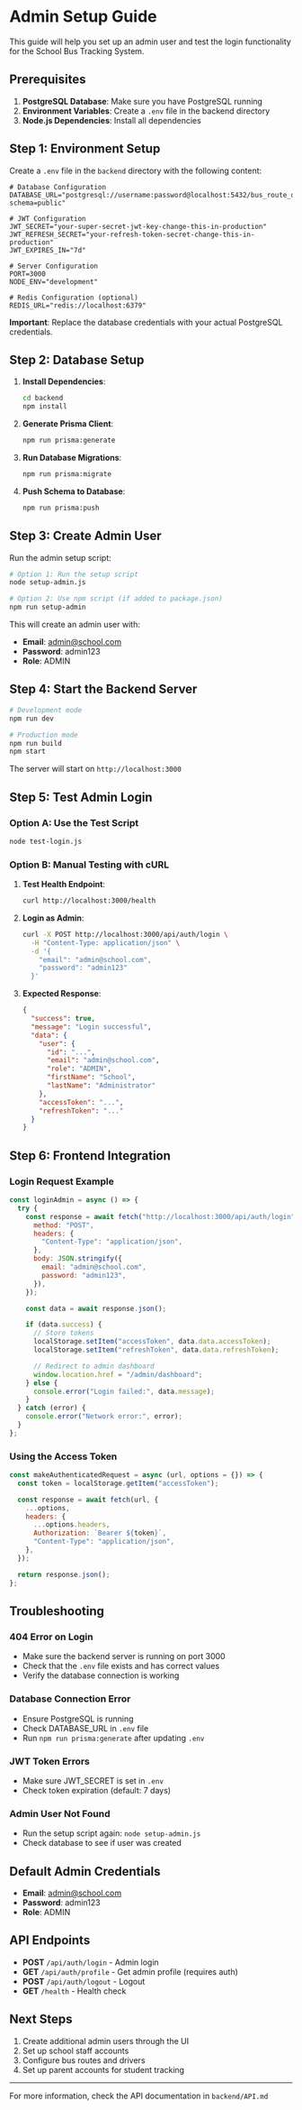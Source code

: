 # Admin Setup Guide

This guide will help you set up an admin user and test the login functionality for the School Bus Tracking System.

## Prerequisites

1. **PostgreSQL Database**: Make sure you have PostgreSQL running
2. **Environment Variables**: Create a `.env` file in the backend directory
3. **Node.js Dependencies**: Install all dependencies

## Step 1: Environment Setup

Create a `.env` file in the `backend` directory with the following content:

```env
# Database Configuration
DATABASE_URL="postgresql://username:password@localhost:5432/bus_route_db?schema=public"

# JWT Configuration
JWT_SECRET="your-super-secret-jwt-key-change-this-in-production"
JWT_REFRESH_SECRET="your-refresh-token-secret-change-this-in-production"
JWT_EXPIRES_IN="7d"

# Server Configuration
PORT=3000
NODE_ENV="development"

# Redis Configuration (optional)
REDIS_URL="redis://localhost:6379"
```

**Important**: Replace the database credentials with your actual PostgreSQL credentials.

## Step 2: Database Setup

1. **Install Dependencies**:

   ```bash
   cd backend
   npm install
   ```

2. **Generate Prisma Client**:

   ```bash
   npm run prisma:generate
   ```

3. **Run Database Migrations**:

   ```bash
   npm run prisma:migrate
   ```

4. **Push Schema to Database**:
   ```bash
   npm run prisma:push
   ```

## Step 3: Create Admin User

Run the admin setup script:

```bash
# Option 1: Run the setup script
node setup-admin.js

# Option 2: Use npm script (if added to package.json)
npm run setup-admin
```

This will create an admin user with:

- **Email**: admin@school.com
- **Password**: admin123
- **Role**: ADMIN

## Step 4: Start the Backend Server

```bash
# Development mode
npm run dev

# Production mode
npm run build
npm start
```

The server will start on `http://localhost:3000`

## Step 5: Test Admin Login

### Option A: Use the Test Script

```bash
node test-login.js
```

### Option B: Manual Testing with cURL

1. **Test Health Endpoint**:

   ```bash
   curl http://localhost:3000/health
   ```

2. **Login as Admin**:

   ```bash
   curl -X POST http://localhost:3000/api/auth/login \
     -H "Content-Type: application/json" \
     -d '{
       "email": "admin@school.com",
       "password": "admin123"
     }'
   ```

3. **Expected Response**:
   ```json
   {
     "success": true,
     "message": "Login successful",
     "data": {
       "user": {
         "id": "...",
         "email": "admin@school.com",
         "role": "ADMIN",
         "firstName": "School",
         "lastName": "Administrator"
       },
       "accessToken": "...",
       "refreshToken": "..."
     }
   }
   ```

## Step 6: Frontend Integration

### Login Request Example

```javascript
const loginAdmin = async () => {
  try {
    const response = await fetch("http://localhost:3000/api/auth/login", {
      method: "POST",
      headers: {
        "Content-Type": "application/json",
      },
      body: JSON.stringify({
        email: "admin@school.com",
        password: "admin123",
      }),
    });

    const data = await response.json();

    if (data.success) {
      // Store tokens
      localStorage.setItem("accessToken", data.data.accessToken);
      localStorage.setItem("refreshToken", data.data.refreshToken);

      // Redirect to admin dashboard
      window.location.href = "/admin/dashboard";
    } else {
      console.error("Login failed:", data.message);
    }
  } catch (error) {
    console.error("Network error:", error);
  }
};
```

### Using the Access Token

```javascript
const makeAuthenticatedRequest = async (url, options = {}) => {
  const token = localStorage.getItem("accessToken");

  const response = await fetch(url, {
    ...options,
    headers: {
      ...options.headers,
      Authorization: `Bearer ${token}`,
      "Content-Type": "application/json",
    },
  });

  return response.json();
};
```

## Troubleshooting

### 404 Error on Login

- Make sure the backend server is running on port 3000
- Check that the `.env` file exists and has correct values
- Verify the database connection is working

### Database Connection Error

- Ensure PostgreSQL is running
- Check DATABASE_URL in `.env` file
- Run `npm run prisma:generate` after updating `.env`

### JWT Token Errors

- Make sure JWT_SECRET is set in `.env`
- Check token expiration (default: 7 days)

### Admin User Not Found

- Run the setup script again: `node setup-admin.js`
- Check database to see if user was created

## Default Admin Credentials

- **Email**: admin@school.com
- **Password**: admin123
- **Role**: ADMIN

## API Endpoints

- **POST** `/api/auth/login` - Admin login
- **GET** `/api/auth/profile` - Get admin profile (requires auth)
- **POST** `/api/auth/logout` - Logout
- **GET** `/health` - Health check

## Next Steps

1. Create additional admin users through the UI
2. Set up school staff accounts
3. Configure bus routes and drivers
4. Set up parent accounts for student tracking

---

For more information, check the API documentation in `backend/API.md`
